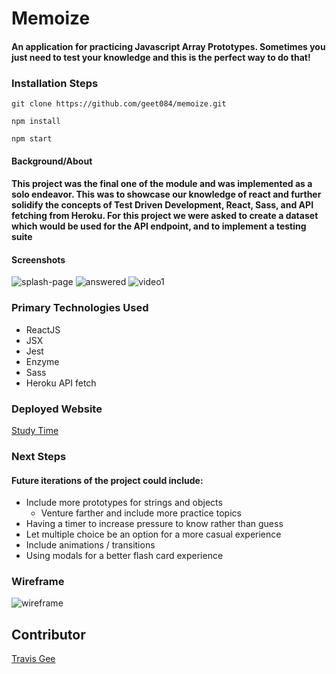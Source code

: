 # Memoize

#### An application for practicing Javascript Array Prototypes. Sometimes you just need to test your knowledge and this is the perfect way to do that!

### Installation Steps

```git clone https://github.com/geet084/memoize.git```

```npm install```

```npm start```

#### Background/About

#### This project was the final one of the module and was implemented as a solo endeavor. This was to showcase our knowledge of react and further solidify the concepts of Test Driven Development, React, Sass, and API fetching from Heroku. For this project we were asked to create a dataset which would be used for the API endpoint, and to implement a testing suite

#### Screenshots
![splash-page](https://user-images.githubusercontent.com/39391585/50904251-173bb580-13dd-11e9-8389-46eaf320a8dc.png)
![answered](https://user-images.githubusercontent.com/39391585/50904249-173bb580-13dd-11e9-95e3-e7800412a52e.png)
![video1](https://user-images.githubusercontent.com/39391585/50904518-b660ad00-13dd-11e9-91b7-5b35d80e3d03.gif)

### Primary Technologies Used

- ReactJS
- JSX
- Jest
- Enzyme
- Sass
- Heroku API fetch

### Deployed Website
[Study Time](https://geet084.github.io/memoize)

### Next Steps
#### Future iterations of the project could include:

- Include more prototypes for strings and objects
  - Venture farther and include more practice topics
- Having a timer to increase pressure to know rather than guess
- Let multiple choice be an option for a more casual experience
- Include animations / transitions
- Using modals for a better flash card experience

### Wireframe
![wireframe](https://user-images.githubusercontent.com/39391585/50904835-8e257e00-13de-11e9-9544-834cf14dcdd3.png)


## Contributor
[Travis Gee](https://github.com/geet084)
